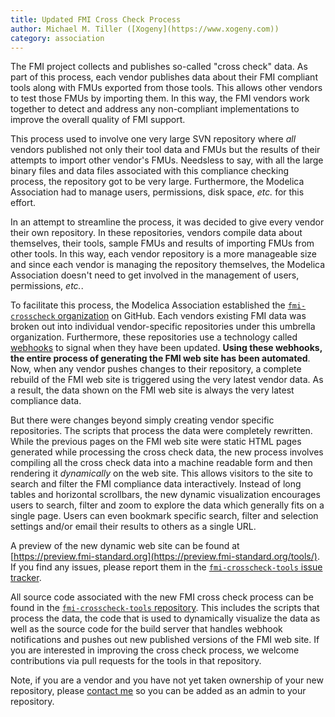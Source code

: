 ```yaml
---
title: Updated FMI Cross Check Process 
author: Michael M. Tiller ([Xogeny](https://www.xogeny.com))
category: association
---
```


The FMI project collects and publishes so-called "cross check" data.  As part of this process, each vendor
publishes data about their FMI compliant tools along with FMUs exported from those tools.  This allows other
vendors to test those FMUs by importing them.  In this way, the FMI vendors work together to detect and
address any non-compliant implementations to improve the overall quality of FMI support.

This process used to involve one very large SVN repository where *all* vendors published not only their
tool data and FMUs but the results of their attempts to import other vendor's FMUs.  Needsless to say, with all
the large binary files and data files associated with this compliance checking process, the repository
got to be very large.  Furthermore, the Modelica Association had to manage users, permissions, disk
space, *etc.* for this effort.

In an attempt to streamline the process, it was decided to give every vendor their own repository.  In
these repositories, vendors compile data about themselves, their tools, sample FMUs and results of 
importing FMUs from other tools.  In this way, each vendor repository is a more manageable size and since
each vendor is managing the repository themselves, the Modelica Association doesn't need to get involved
in the management of users, permissions, *etc.*.

To facilitate this process, the Modelica Association established the [`fmi-crosscheck` organization](https://github.com/fmi-crosscheck)
on GitHub.  Each vendors existing FMI data was broken out into
individual vendor-specific repositories under this umbrella organization.  Furthermore, these repositories
use a technology called [webhooks](https://developer.github.com/webhooks/) to signal when they have
been updated.  **Using these webhooks, the entire process of generating the FMI web site has been automated**.
Now, when any vendor pushes changes to their repository, a complete rebuild of the FMI web site is
triggered using the very latest vendor data.  As a result, the data shown on the FMI web site is always
the very latest compliance data.

But there were changes beyond simply creating vendor specific repositories.  The scripts that process
the data were completely rewritten.  While the previous pages on the FMI web site were static
HTML pages generated while processing the cross check data, the new process involves compiling all
the cross check data into a machine readable form and then rendering it *dynamically* on the web site.
This allows visitors to the site to search and filter the FMI compliance data interactively.  Instead of
long tables and horizontal scrollbars, the new dynamic visualization encourages users to search,
filter and zoom to explore the data which generally fits on a single page.  Users can even bookmark
specific search, filter and selection settings and/or email their results to others as a single URL.

A preview of
the new dynamic web site can be found at [https://preview.fmi-standard.org](https://preview.fmi-standard.org/tools/).
If you find any issues, please report them in the [`fmi-crosscheck-tools` issue tracker](https://github.com/modelica/fmi-crosscheck-tools/issues).

All source code associated with the new FMI cross check process can be found in the [`fmi-crosscheck-tools` repository](https://github.com/modelica/fmi-crosscheck-tools).  This includes the scripts that process the data,
the code that is used to dynamically visualize the data as well as the source code for the build server that
handles webhook notifications and pushes out new published versions of the FMI web site.  If you are interested
in improving the cross check process, we welcome contributions via pull requests for the tools in that repository.

Note, if you are a vendor and you have not yet taken ownership of your new repository, please [contact me](mailto:michael.tiller@gmail.com) so you can be added as an admin to your repository.  
